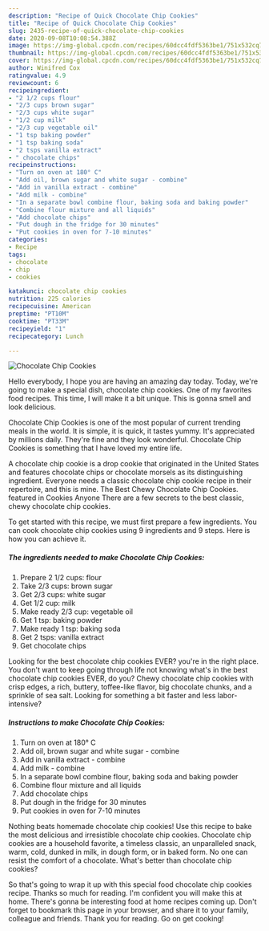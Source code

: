 ```yaml
---
description: "Recipe of Quick Chocolate Chip Cookies"
title: "Recipe of Quick Chocolate Chip Cookies"
slug: 2435-recipe-of-quick-chocolate-chip-cookies
date: 2020-09-08T10:08:54.388Z
image: https://img-global.cpcdn.com/recipes/60dcc4fdf5363be1/751x532cq70/chocolate-chip-cookies-recipe-main-photo.jpg
thumbnail: https://img-global.cpcdn.com/recipes/60dcc4fdf5363be1/751x532cq70/chocolate-chip-cookies-recipe-main-photo.jpg
cover: https://img-global.cpcdn.com/recipes/60dcc4fdf5363be1/751x532cq70/chocolate-chip-cookies-recipe-main-photo.jpg
author: Winifred Cox
ratingvalue: 4.9
reviewcount: 6
recipeingredient:
- "2 1/2 cups flour"
- "2/3 cups brown sugar"
- "2/3 cups white sugar"
- "1/2 cup milk"
- "2/3 cup vegetable oil"
- "1 tsp baking powder"
- "1 tsp baking soda"
- "2 tsps vanilla extract"
- " chocolate chips"
recipeinstructions:
- "Turn on oven at 180° C"
- "Add oil, brown sugar and white sugar - combine"
- "Add in vanilla extract - combine"
- "Add milk - combine"
- "In a separate bowl combine flour, baking soda and baking powder"
- "Combine flour mixture and all liquids"
- "Add chocolate chips"
- "Put dough in the fridge for 30 minutes"
- "Put cookies in oven for 7-10 minutes"
categories:
- Recipe
tags:
- chocolate
- chip
- cookies

katakunci: chocolate chip cookies 
nutrition: 225 calories
recipecuisine: American
preptime: "PT10M"
cooktime: "PT33M"
recipeyield: "1"
recipecategory: Lunch

---
```



![Chocolate Chip Cookies](https://img-global.cpcdn.com/recipes/60dcc4fdf5363be1/751x532cq70/chocolate-chip-cookies-recipe-main-photo.jpg)

Hello everybody, I hope you are having an amazing day today. Today, we're going to make a special dish, chocolate chip cookies. One of my favorites food recipes. This time, I will make it a bit unique. This is gonna smell and look delicious.

Chocolate Chip Cookies is one of the most popular of current trending meals in the world. It is simple, it is quick, it tastes yummy. It's appreciated by millions daily. They're fine and they look wonderful. Chocolate Chip Cookies is something that I have loved my entire life.

A chocolate chip cookie is a drop cookie that originated in the United States and features chocolate chips or chocolate morsels as its distinguishing ingredient. Everyone needs a classic chocolate chip cookie recipe in their repertoire, and this is mine. The Best Chewy Chocolate Chip Cookies. featured in Cookies Anyone There are a few secrets to the best classic, chewy chocolate chip cookies.


To get started with this recipe, we must first prepare a few ingredients. You can cook chocolate chip cookies using 9 ingredients and 9 steps. Here is how you can achieve it.

<!--inarticleads1-->

##### The ingredients needed to make Chocolate Chip Cookies:

1. Prepare 2 1/2 cups: flour
1. Take 2/3 cups: brown sugar
1. Get 2/3 cups: white sugar
1. Get 1/2 cup: milk
1. Make ready 2/3 cup: vegetable oil
1. Get 1 tsp: baking powder
1. Make ready 1 tsp: baking soda
1. Get 2 tsps: vanilla extract
1. Get  chocolate chips


Looking for the best chocolate chip cookies EVER? you&#39;re in the right place. You don&#39;t want to keep going through life not knowing what&#39;s in the best chocolate chip cookies EVER, do you? Chewy chocolate chip cookies with crisp edges, a rich, buttery, toffee-like flavor, big chocolate chunks, and a sprinkle of sea salt. Looking for something a bit faster and less labor-intensive? 

<!--inarticleads2-->

##### Instructions to make Chocolate Chip Cookies:

1. Turn on oven at 180° C
1. Add oil, brown sugar and white sugar - combine
1. Add in vanilla extract - combine
1. Add milk - combine
1. In a separate bowl combine flour, baking soda and baking powder
1. Combine flour mixture and all liquids
1. Add chocolate chips
1. Put dough in the fridge for 30 minutes
1. Put cookies in oven for 7-10 minutes


Nothing beats homemade chocolate chip cookies! Use this recipe to bake the most delicious and irresistible chocolate chip cookies. Chocolate chip cookies are a household favorite, a timeless classic, an unparalleled snack, warm, cold, dunked in milk, in dough form, or in baked form. No one can resist the comfort of a chocolate. What&#39;s better than chocolate chip cookies? 

So that's going to wrap it up with this special food chocolate chip cookies recipe. Thanks so much for reading. I'm confident you will make this at home. There's gonna be interesting food at home recipes coming up. Don't forget to bookmark this page in your browser, and share it to your family, colleague and friends. Thank you for reading. Go on get cooking!
